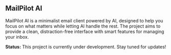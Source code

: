 ## MailPilot AI

MailPilot AI is a minimalist email client powered by AI, designed to help you focus on what matters while letting AI handle the rest. The project aims to provide a clean, distraction-free interface with smart features for managing your inbox.

**Status:** This project is currently under development. Stay tuned for updates!
